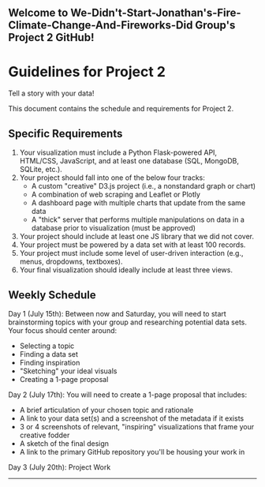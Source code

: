 ## Welcome to We-Didn't-Start-Jonathan's-Fire-Climate-Change-And-Fireworks-Did Group's Project 2 GitHub!

# Guidelines for Project 2

Tell a story with your data!

This document contains the schedule and requirements for Project 2.

## Specific Requirements

1. Your visualization must include a Python Flask-powered API, HTML/CSS, JavaScript, and at least one database (SQL, MongoDB, SQLite, etc.).
2. Your project should fall into one of the below four tracks:
    - A custom "creative" D3.js project (i.e., a nonstandard graph or chart)
    - A combination of web scraping and Leaflet or Plotly
    - A dashboard page with multiple charts that update from the same data
    - A "thick" server that performs multiple manipulations on data in a database prior to visualization (must be approved)
3. Your project should include at least one JS library that we did not cover.
4. Your project must be powered by a data set with at least 100 records.
5. Your project must include some level of user-driven interaction (e.g., menus, dropdowns, textboxes).
6. Your final visualization should ideally include at least three views.

## Weekly Schedule

Day 1 (July 15th):
Between now and Saturday, you will need to start brainstorming topics with your group and researching potential data sets. Your focus should center around:
  - Selecting a topic
  - Finding a data set
  - Finding inspiration
  - "Sketching" your ideal visuals
  - Creating a 1-page proposal

Day 2 (July 17th):
You will need to create a 1-page proposal that includes:
  - A brief articulation of your chosen topic and rationale
  - A link to your data set(s) and a screenshot of the metadata if it exists
  - 3 or 4 screenshots of relevant, "inspiring" visualizations that frame your creative fodder
  - A sketch of the final design
  - A link to the primary GitHub repository you'll be housing your work in

Day 3 (July 20th):
Project Work

- - -
